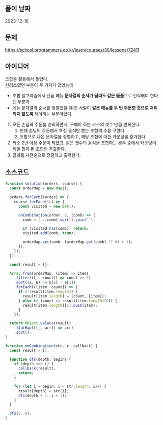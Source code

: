 ## 풀이 날짜

2023-12-16

## 문제

https://school.programmers.co.kr/learn/courses/30/lessons/72411

## 아이디어

조합을 활용해서 풀었다.  
신경쓰였던 부분이 두 가지가 있었는데

- 조합 알고리즘에서 단품 **메뉴 문자열의 순서가 달라도 같은 물품**으로 인식해야 한다는 부분과
- 메뉴 문자열의 순서를 정렬했을 때 한 사람이 **같은 메뉴를 두 번 주문한 것으로 처리되지 않도록** 해야하는 부분이었다.

1. 모든 손님의 주문을 순회하면서, 구해야 하는 코스의 갯수 만큼 반복한다.
   1. 현재 손님의 주문에서 특정 음식만 뽑는 조합의 수를 구한다.
   2. 조합으로 나온 문자열을 정렬하고, 해당 조합에 대한 카운팅을 증가한다.
2. 최소 2번 이상 주문이 되었고, 같은 갯수의 음식을 조합하는 경우 중에서 카운팅이 제일 많이 된 조합만 추출한다.
3. 결과를 사전순으로 정렬하고 출력한다.

## 소스코드

```js
function solution(orders, course) {
  const orderMap = new Map();

  orders.forEach((order) => {
    course.forEach((c) => {
      const visited = new Set();

      onCombination(order, c, (comb) => {
        comb = [...comb].sort().join('');

        if (visited.has(comb)) return;
        visited.add(comb, true);

        orderMap.set(comb, (orderMap.get(comb) ?? 0) + 1);
      });
    });
  });

  const result = {};

  Array.from(orderMap, (item) => item)
    .filter(([_, count]) => count >= 2)
    .sort((a, b) => b[1] - a[1])
    .forEach(([item, count]) => {
      if (!result[item.length]) {
        result[item.length] = [count, [item]];
      } else if (count >= result[item.length][0]) {
        result[item.length][1].push(item);
      }
    });

  return Object.values(result)
    .flatMap(([_, arr]) => arr)
    .sort();
}

function onCombination(str, r, callback) {
  const result = [];

  function dfs(depth, begin) {
    if (depth === r) {
      callback(result);
      return;
    }

    for (let i = begin; i < str.length; i++) {
      result[depth] = str[i];
      dfs(depth + 1, i + 1);
    }
  }

  dfs(0, 0);
}
```
